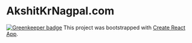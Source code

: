 # AkshitKrNagpal.com

[![Greenkeeper badge](https://badges.greenkeeper.io/AkshitKrNagpal/akshitkrnagpal.com.svg)](https://greenkeeper.io/)
This project was bootstrapped with [Create React App](https://github.com/facebookincubator/create-react-app).
